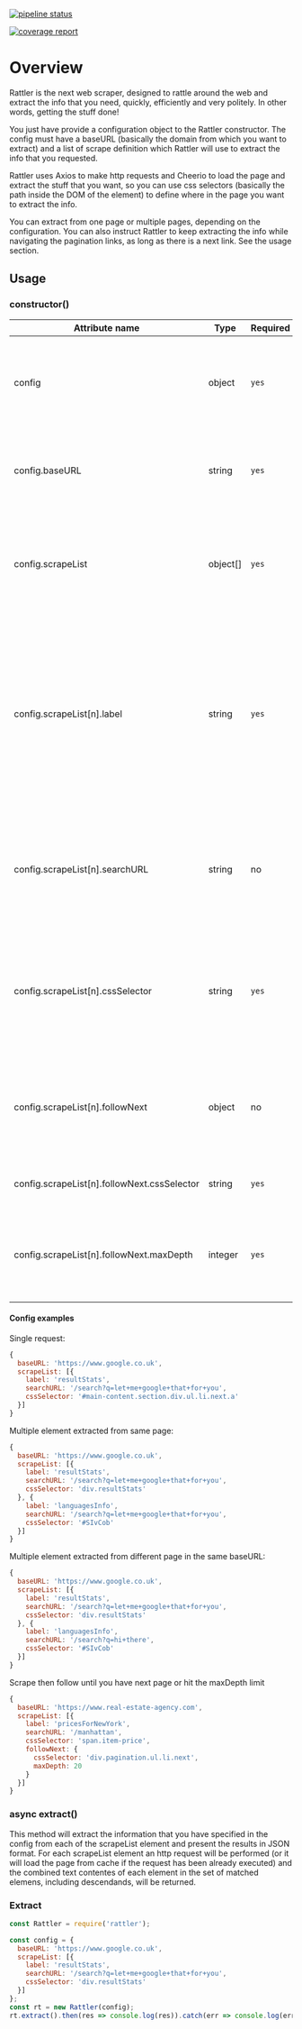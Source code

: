 [![pipeline status](https://gitlab.com/ldvlabs/rattler/badges/master/pipeline.svg)](https://gitlab.com/ldvlabs/rattler/commits/master)

[![coverage report](https://gitlab.com/ldvlabs/rattler/badges/master/coverage.svg)](https://gitlab.com/ldvlabs/rattler/commits/master)

# Overview

Rattler is the next web scraper, designed to rattle around the web and extract the info that you need, quickly, efficiently and very politely. In other words, getting the stuff done!

You just have provide a configuration object to the Rattler constructor. The config must have a baseURL (basically the domain from which you want to extract) and a list of scrape definition which Rattler will use to extract the info that you requested. 

Rattler uses Axios to make http requests and Cheerio to load the page and extract the stuff that you want, so you can use css selectors (basically the path inside the DOM of the element) to define where in the page you want to extract the info.

You can extract from one page or multiple pages, depending on the configuration. You can also instruct Rattler to keep extracting the info while navigating the pagination links, as long as there is a next link. See the usage section. 
## Usage

### constructor()

Attribute name | Type | Required | Info
---------|----------|---------|---------
config | object | `yes` | The config object containing information about what and where you want to extract.
config.baseURL | string | `yes` | The base url from which you want to load the page for all requests.
config.scrapeList | object[] | `yes` | The scrape list of stuff that you want to extract. Must have min one element inside.
config.scrapeList[n].label | string | `yes` | Each scrape request in the scrape list will produce a result in JSON format, this field represent the name of the key inside the result of this scrape request.
config.scrapeList[n].searchURL | string | no | The search url to be used to load the page. In absence of a baseURL this field will be required.
config.scrapeList[n].cssSelector | string | `yes` | The [css selector](https://www.w3schools.com/cssref/css_selectors.asp) of the element you want to extract for this particular element in the scrapeList.
config.scrapeList[n].followNext | object | no | An object containing rules to find the next link and follow it to apply the scrape definition
config.scrapeList[n].followNext.cssSelector | string | `yes` | The cssSelector of the next link
config.scrapeList[n].followNext.maxDepth | integer | `yes` | The maximun number of next links that will be followed if found. Min 1, max 20.


#### Config examples

Single request:

```javascript
{
  baseURL: 'https://www.google.co.uk', 
  scrapeList: [{
    label: 'resultStats',
    searchURL: '/search?q=let+me+google+that+for+you',
    cssSelector: '#main-content.section.div.ul.li.next.a'
  }]
}
```

Multiple element extracted from same page:


```javascript
{
  baseURL: 'https://www.google.co.uk', 
  scrapeList: [{
    label: 'resultStats',
    searchURL: '/search?q=let+me+google+that+for+you',
    cssSelector: 'div.resultStats'
  }, {
    label: 'languagesInfo',
    searchURL: '/search?q=let+me+google+that+for+you',
    cssSelector: '#SIvCob'
  }]
}
```

Multiple element extracted from different page in the same baseURL:


```javascript
{
  baseURL: 'https://www.google.co.uk', 
  scrapeList: [{
    label: 'resultStats',
    searchURL: '/search?q=let+me+google+that+for+you',
    cssSelector: 'div.resultStats'
  }, {
    label: 'languagesInfo',
    searchURL: '/search?q=hi+there',
    cssSelector: '#SIvCob'
  }]
}
```

Scrape then follow until you have next page or hit the maxDepth limit

```javascript
{
  baseURL: 'https://www.real-estate-agency.com',
  scrapeList: [{
    label: 'pricesForNewYork',
    searchURL: '/manhattan',
    cssSelector: 'span.item-price',
    followNext: {
      cssSelector: 'div.pagination.ul.li.next',
      maxDepth: 20
    }
  }] 
}
```

### async extract()

This method will extract the information that you have specified in the config from each of the scrapeList element and present the results in JSON format. For each scrapeList element an http request will be performed (or it will load the page from cache if the request has been already executed) and the combined text contentes of each element in the set of matched elemens, including descendands, will be returned. 


### Extract

```javascript
const Rattler = require('rattler');

const config = {
  baseURL: 'https://www.google.co.uk', 
  scrapeList: [{
    label: 'resultStats',
    searchURL: '/search?q=let+me+google+that+for+you',
    cssSelector: 'div.resultStats'
  }]
};
const rt = new Rattler(config);
rt.extract().then(res => console.log(res)).catch(err => console.log(err));
```
